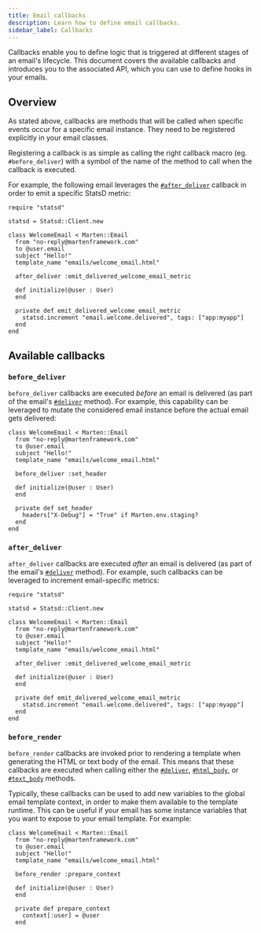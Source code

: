 ```yaml
---
title: Email callbacks
description: Learn how to define email callbacks.
sidebar_label: Callbacks
---
```


Callbacks enable you to define logic that is triggered at different stages of an email's lifecycle. This document covers the available callbacks and introduces you to the associated API, which you can use to define hooks in your emails.

## Overview

As stated above, callbacks are methods that will be called when specific events occur for a specific email instance. They need to be registered explicitly in your email classes.

Registering a callback is as simple as calling the right callback macro (eg. `#before_deliver`) with a symbol of the name of the method to call when the callback is executed.

For example, the following email leverages the [`#after_deliver`](#after_deliver) callback in order to emit a specific StatsD metric:

```crystal
require "statsd"

statsd = Statsd::Client.new

class WelcomeEmail < Marten::Email
  from "no-reply@martenframework.com"
  to @user.email
  subject "Hello!"
  template_name "emails/welcome_email.html"

  after_deliver :emit_delivered_welcome_email_metric

  def initialize(@user : User)
  end

  private def emit_delivered_welcome_email_metric
    statsd.increment "email.welcome.delivered", tags: ["app:myapp"]
  end
end
```

## Available callbacks

### `before_deliver`

`before_deliver` callbacks are executed _before_ an email is delivered (as part of the email's [`#deliver`](pathname:///api/dev/Marten/Emailing/Email.html#deliver-instance-method) method). For example, this capability can be leveraged to mutate the considered email instance before the actual email gets delivered:

```crystal
class WelcomeEmail < Marten::Email
  from "no-reply@martenframework.com"
  to @user.email
  subject "Hello!"
  template_name "emails/welcome_email.html"

  before_deliver :set_header

  def initialize(@user : User)
  end

  private def set_header
    headers["X-Debug"] = "True" if Marten.env.staging?
  end
end
```

### `after_deliver`

`after_deliver` callbacks are executed _after_ an email is delivered (as part of the email's [`#deliver`](pathname:///api/dev/Marten/Emailing/Email.html#deliver-instance-method) method). For example, such callbacks can be leveraged to increment email-specific metrics:

```crystal
require "statsd"

statsd = Statsd::Client.new

class WelcomeEmail < Marten::Email
  from "no-reply@martenframework.com"
  to @user.email
  subject "Hello!"
  template_name "emails/welcome_email.html"

  after_deliver :emit_delivered_welcome_email_metric

  def initialize(@user : User)
  end

  private def emit_delivered_welcome_email_metric
    statsd.increment "email.welcome.delivered", tags: ["app:myapp"]
  end
end
```

### `before_render`

`before_render` callbacks are invoked prior to rendering a template when generating the HTML or text body of the email. This means that these callbacks are executed when calling either the [`#deliver`](pathname:///api/dev/Marten/Emailing/Email.html#deliver-instance-method), [`#html_body`](pathname:///api/dev/Marten/Emailing/Email.html#html_body%3AString|Nil-instance-method), or [`#text_body`](pathname:///api/dev/Marten/Emailing/Email.html#text_body%3AString|Nil-instance-method) methods.

Typically, these callbacks can be used to add new variables to the global email template context, in order to make them available to the template runtime. This can be useful if your email has some instance variables that you want to expose to your email template. For example:

```crystal
class WelcomeEmail < Marten::Email
  from "no-reply@martenframework.com"
  to @user.email
  subject "Hello!"
  template_name "emails/welcome_email.html"

  before_render :prepare_context

  def initialize(@user : User)
  end

  private def prepare_context
    context[:user] = @user
  end
```
